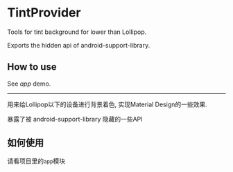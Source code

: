# TintProvider

Tools for tint background for lower than Lollipop.

Exports the hidden api of android-support-library.

## How to use

See *app* demo.

---------

用来给Lollipop以下的设备进行背景着色, 实现Material Design的一些效果.

暴露了被 android-support-library 隐藏的一些API

## 如何使用

请看项目里的`app`模块
